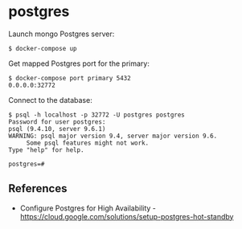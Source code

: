postgres
========

Launch mongo Postgres server:

    $ docker-compose up

Get mapped Postgres port for the primary:

    $ docker-compose port primary 5432
    0.0.0.0:32772

Connect to the database:

    $ psql -h localhost -p 32772 -U postgres postgres
    Password for user postgres:
    psql (9.4.10, server 9.6.1)
    WARNING: psql major version 9.4, server major version 9.6.
         Some psql features might not work.
    Type "help" for help.

    postgres=#

References
----------

  * Configure Postgres for High Availability - https://cloud.google.com/solutions/setup-postgres-hot-standby
